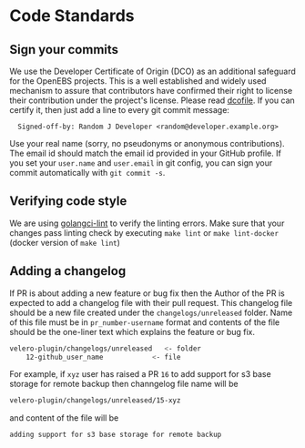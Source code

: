 # Code Standards

## Sign your commits

We use the Developer Certificate of Origin (DCO) as an additional safeguard for the OpenEBS projects. This is a well established and widely used mechanism to assure that contributors have confirmed their right to license their contribution under the project's license. Please read [dcofile](https://github.com/openebs/openebs/blob/master/contribute/developer-certificate-of-origin). If you can certify it, then just add a line to every git commit message:

````
  Signed-off-by: Random J Developer <random@developer.example.org>
````

Use your real name (sorry, no pseudonyms or anonymous contributions). The email id should match the email id provided in your GitHub profile.
If you set your `user.name` and `user.email` in git config, you can sign your commit automatically with `git commit -s`.

## Verifying code style

We are using [golangci-lint](https://github.com/golangci/golangci-lint) to verify the linting errors. Make sure that your changes pass linting check by executing `make lint` or `make lint-docker` (docker version of `make lint`)

## Adding a changelog
If PR is about adding a new feature or bug fix then the Author of the PR is expected to add a changelog file with their pull request. This changelog file should be a new file created under the `changelogs/unreleased` folder. Name of this file must be in `pr_number-username` format and contents of the file should be the one-liner text which explains the feature or bug fix.

```sh
velero-plugin/changelogs/unreleased   <- folder
    12-github_user_name            <- file
```

For example, if `xyz` user has raised a PR `16` to add support for s3 base storage for remote backup then
channgelog file name will be
```sh
velero-plugin/changelogs/unreleased/15-xyz
```
and  content of the file will be
```sh
adding support for s3 base storage for remote backup
```
